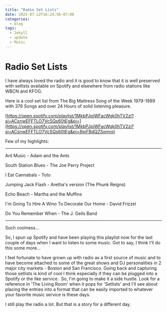 ```yaml
---
title: "Radio Set Lists"
date: 2025-07-22T16:24:56-07:00
categories:
  - blog
tags:
  - Jekyll
  - update
  - Music
---
```


**Radio Set Lists**
===================

  

I have always loved the radio and it is good to know that it is well preserved with setlists available on Spotify and elsewhere from radio stations like WBCN and KFOG.

  

Here is a cool set list from The Big Mattress Song of the Week 1979-1989 with 376 Songs and over 24 Hours of solid listening pleasure.

  

[https://open.spotify.com/playlist/1MkbPJpjWFacWgk0hTV2zj?si=ACsnwEFFTLO7VcSQs60tEg&pi=](https://open.spotify.com/playlist/1MkbPJpjWFacWgk0hTV2zj?si=ACsnwEFFTLO7VcSQs60tEg&pi=8ipFBdQZSqmrq)

  

Few of my highlights:

* * *

Ant Music - Adam and the Ants

South Station Blues - The Joe Perry Project

I Eat Cannabals - Toto

Jumping Jack Flash - Aretha's version (The Phunk Reigns)

Echo Beach - Martha and the Muffins

I'm Going To Hire A Wino To Decorate Our Home - David Frizzel

Do You Remember When - The J. Geils Band

* * *

Such coolness...

  

So, I spun up Spotify and have been playing this playlist now for the last couple of days when I want to listen to some music. Got to say, I think I'll do this some more...

  

I feel fortunate to have grown up with radio as a first source of music and to have become attached to some of the great shows and DJ personalities in 2 major city markets - Boston and San Francisco. Going back and capturing those setlists is kind of cool I think especially if they can be plugged into a Spotify or the like service.  So, I'm going to make it a side hustle. Look for a reference in 'The Living Room' when it pops for 'Setlists' and I'll see about placing the entries into a format that can be easily imported to whatever your favorite music service is these days.

  

I still play the radio a lot. But that is a story for a different day.

  

  
